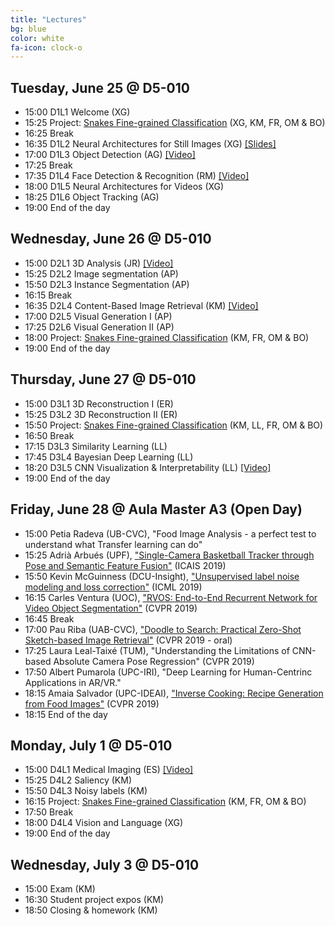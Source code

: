 ```yaml
---
title: "Lectures"
bg: blue
color: white
fa-icon: clock-o
---
```


[snakes]: https://www.aicrowd.com/challenges/snake-species-identification-challenge

## Tuesday, June 25 @ D5-010

- 15:00 D1L1 Welcome (XG) 
- 15:25 Project: [Snakes Fine-grained Classification][snakes] (XG, KM, FR, OM & BO) 
- 16:25 Break
- 16:35 D1L2 Neural Architectures for Still Images (XG) [[Slides]][dlcv2019-d1l2]
- 17:00 D1L3 Object Detection (AG) [[Video]][dlcv2019-d1l3]
- 17:25 Break
- 17:35 D1L4 Face Detection & Recognition (RM) [[Video]][dlcv2019-d1l4]
- 18:00 D1L5 Neural Architectures for Videos (XG)
- 18:25 D1L6 Object Tracking (AG)
- 19:00 End of the day

[dlcv2019-d1l3]: https://youtu.be/fwl4sflxnpc
[dlcv2019-d1l4]: https://youtu.be/KAU9ncpQVrA

## Wednesday, June 26 @ D5-010

- 15:00 D2L1 3D Analysis (JR) [[Video]][dlcv2019-d2l1]
- 15:25 D2L2 Image segmentation (AP)  
- 15:50 D2L3 Instance Segmentation (AP)
- 16:15 Break
- 16:35 D2L4 Content-Based Image Retrieval (KM) [[Video]][dlcv2019-d2l4]
- 17:00 D2L5 Visual Generation I (AP)
- 17:25 D2L6 Visual Generation II (AP)
- 18:00 Project: [Snakes Fine-grained Classification][snakes] (KM, FR, OM & BO) 
- 19:00 End of the day

[dlcv2019-d2l1]: https://youtu.be/79NFb_Aw5ys
[dlcv2019-d2l4]: https://youtu.be/61pUX7_LKZg

## Thursday, June 27 @ D5-010

- 15:00 D3L1 3D Reconstruction I (ER) 
- 15:25 D3L2 3D Reconstruction II (ER) 
- 15:50 Project: [Snakes Fine-grained Classification][snakes] (KM, LL, FR, OM & BO) 
- 16:50 Break
- 17:15 D3L3 Similarity Learning (LL) 
- 17:45 D3L4 Bayesian Deep Learning (LL)
- 18:20 D3L5 CNN Visualization & Interpretability (LL) [[Video]][dlcv2019-d3l5-interpretavbility]
- 19:00 End of the day

## Friday, June 28 @ Aula Master A3 (Open Day)

- 15:00 Petia Radeva (UB-CVC), "Food Image Analysis - a perfect test to understand what
Transfer learning can do"
- 15:25 Adrià Arbués (UPF), ["Single-Camera Basketball Tracker through Pose and Semantic Feature Fusion"](https://arxiv.org/abs/1906.02042) (ICAIS 2019)
- 15:50 Kevin McGuinness (DCU-Insight), ["Unsupervised label noise modeling and loss correction"](https://arxiv.org/abs/1904.11238) (ICML 2019)
- 16:15 Carles Ventura (UOC), ["RVOS: End-to-End Recurrent Network for Video Object Segmentation"](https://imatge-upc.github.io/rvos/) (CVPR 2019)
- 16:45 Break
- 17:00 Pau Riba (UAB-CVC), ["Doodle to Search: Practical Zero-Shot Sketch-based Image Retrieval"](https://sounakdey.github.io/doodle2search.github.io/) (CVPR 2019 - oral)
- 17:25 Laura Leal-Taixé (TUM), "Understanding the Limitations of CNN-based Absolute Camera Pose Regression" (CVPR 2019)
- 17:50 Albert Pumarola (UPC-IRI), "Deep Learning for Human-Centrinc Applications in AR/VR."
- 18:15 Amaia Salvador (UPC-IDEAI), ["Inverse Cooking: Recipe Generation from Food Images"](https://arxiv.org/abs/1812.06164) (CVPR 2019) 
- 18:15 End of the day

## Monday, July 1 @ D5-010

- 15:00 D4L1 Medical Imaging (ES) [[Video]][dlcv2019-d4l1]
- 15:25 D4L2 Saliency (KM)
- 15:50 D4L3 Noisy labels (KM)
- 16:15 Project: [Snakes Fine-grained Classification][snakes] (KM, FR, OM & BO) 
- 17:50 Break
- 18:00 D4L4 Vision and Language (XG) 
- 19:00 End of the day

[dlcv2019-d4l1]: https://youtu.be/Aj1YTdjx4YE

## Wednesday, July 3 @ D5-010

- 15:00 Exam (KM)
- 16:30 Student project expos (KM)
- 18:50 Closing & homework (KM)

[dlcv2019-d1l2]: https://www.slideshare.net/xavigiro/neural-architectures-for-still-images-xavier-giro-upc-barcelona-2019

[dlcv2019-d3l5-interpretavbility]: https://youtu.be/iziWfbAjHkM
